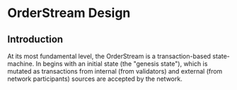 # OrderStream Design
## Introduction
At its most fundamental level, the OrderStream is a transaction-based state-machine. In begins with an initial state (the "genesis state"), which is mutated as transactions from internal (from validators) and external (from network participants) sources are accepted by the network.